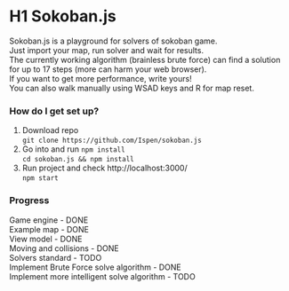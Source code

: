 # H1 Sokoban.js #
Sokoban.js is a playground for solvers of sokoban game.  
Just import your map, run solver and wait for results.  
The currently working algorithm (brainless brute force) can find a solution for up to 17 steps (more can harm your web browser).  
If you want to get more performance, write yours!  
You can also walk manually using WSAD keys and R for map reset.  

### How do I get set up? ###
1. Download repo  
`git clone https://github.com/Ispen/sokoban.js`
2. Go into and run `npm install`  
`cd sokoban.js && npm install`
3. Run project and check http://localhost:3000/  
`npm start`
### Progress ###
Game engine - DONE  
Example map - DONE  
View model - DONE  
Moving and collisions - DONE  
Solvers standard - TODO  
Implement Brute Force solve algorithm - DONE  
Implement more intelligent solve algorithm - TODO  
